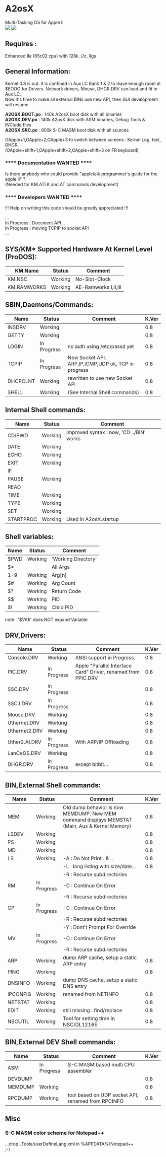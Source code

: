 # A2osX
Multi-Tasking OS for Apple II  
![](https://github.com/burniouf/A2osX/blob/master/ScreenShot.LS.bmp)
![](https://github.com/burniouf/A2osX/blob/master/ScreenShot.EDIT.bmp)
## Requires :
Enhanced IIe (65c02 cpu) with 128k, //c, IIgs

## General Information:  
  
Kernel 0.8 is out.
It is confined in Aux LC Bank 1 & 2 to leave enough room at $EOOO for Drivers.
Network drivers, Mouse, DHGR.DRV can load and fit in Aux LC.  
Now it's time to make all external BINs use new API, then GUI development will resume.
  
**A2OSX.BOOT.po** : 140k A2osX boot disk with all binaries  
**A2OSX.DEV.po**  : 140k A2osX disk with ASM binaries, Debug Tools & INClude files  
**A2OSX.SRC.po**  : 800k S-C MASM boot disk with all sources  
  
OApple+1,OApple+2,OApple+3 to switch between screens : Kernel Log, text, DHGR.  
(OApple+shift+1,OApple+shift+2,OApple+shift+3 on FR keyboard)  
  
### **** Documentation WANTED ****  

Is there anybody who could provide "appletalk programmer's guide for the apple ii" ?  
(Needed for KM.ATLK and AT commands development)   

### **** Developers WANTED ****  

!!! Help on writing this code should be greatly appreciated !!!  

...  
In Progress : Document API...  
In Progress : moving TCPIP to socket API  
...  

## SYS/KM* Supported Hardware At Kernel Level (ProDOS):
| KM.Name | Status | Comment |
| ------- | ------ | ------- |
| KM.NSC | Working | No-Slot-Clock |
| KM.RAMWORKS | Working | AE-Ramworks I,II,III |
  
## SBIN,Daemons/Commands:  
| Name | Status | Comment | K.Ver |
| ---- | ------ | ------- | ----- |
| INSDRV | Working | | 0.8 |
| GETTY | Working | | 0.8 |
| LOGIN | In Progress | no auth using /etc/passd yet | 0.8 |
| TCPIP | In Progress | New Socket API. ARP,IP,ICMP,UDP ok, TCP in progress | 0.8 |
| DHCPCLNT | Working | rewritten to use new Socket API | 0.8 |
| SHELL | Working | (See Internal Shell commands) | 0.8 |
  
## Internal Shell commands:  
| Name | Status | Comment |
| ---- | ------ | ------- |
| CD/PWD | Working | Improved syntax : now, 'CD ../BIN' works |
| DATE | Working  | |
| ECHO | Working | |
| EXIT | Working  | |
| IF | | |
| PAUSE | Working | |
| READ | | |
| TIME | Working | |
| TYPE | Working | |
| SET | Working | |
| STARTPROC | Working | Used in A2osX.startup |
  
## Shell variables:  
| Name | Status | Comment |
| ---- | ------ | ------- |
| $PWD | Working | 'Working Directory' |
| $* |  | All Args |
| $1-$9 | Working | Arg[n] |
| $# | Working | Arg Count |
| $? | Working | Return Code |
| $$ | Working | PID |
| $! | Working | Child PID |  

note : '$VAR' does NOT expand Variable  

## DRV,Drivers:  
| Name | Status | Comment | K.Ver |
| ---- | ------ | ------- | ----- |
| Console.DRV | Working | ANSI support in Progress. | 0.8 |
| PIC.DRV | In Progress | Apple "Parallel Interface Card" Driver, renamed from PPIC.DRV | 0.8 |
| SSC.DRV | In Progress | | 0.8 |
| SSC.I.DRV | In Progress | | 0.8 |
| Mouse.DRV | Working | | 0.8 |
| Uthernet.DRV | Working | | 0.8 |
| Uthernet2.DRV | Working | | 0.8 |
| Uther2.AI.DRV | In Progress | With ARP/IP Offloading | 0.8 | 
| LanCeGS.DRV | Working | | 0.8 |
| DHGR.DRV | In Progress | except bitblt... | 0.8 |
  
## BIN,External Shell commands:  
| Name | Status | Comment | K.Ver |
| ---- | ------ | ------- | ----- |
| MEM | Working | Old dump behavior is now MEMDUMP.  New MEM command displays MEMSTAT (Main, Aux & Kernel Memory) | 0.8 |
| LSDEV | Working | | 0.8 |
| PS | Working | | 0.8 |
| MD | Working | | 0.8 |
| LS | Working | -A : Do Not Print . & .. | 0.8 |
| | | -L : long listing with size/date... | 0.8 |
| | | -R : Recurse subdirectories | |
| RM | In Progress | -C : Continue On Error | |
| | | -R : Recurse subdirectories | |
| CP | In Progress | -C : Continue On Error | |
| | | -R : Recurse subdirectories | |
| | | -Y : Dont't Prompt For Override | |
| MV | In Progress | -C : Continue On Error | |
| | | -R : Recurse subdirectories | |
| ARP | Working | dump ARP cache, setup a static ARP entry | 0.8 |
| PING | Working | | 0.8 |
| DNSINFO | Working | dump DNS cache, setup a static DNS entry | | 0.8 |
| IPCONFIG | Working | renamed from NETINFO | 0.8 |
| NETSTAT | Working | | 0.8 |
| EDIT | Working | still missing : find/replace | 0.8 |
| NSCUTIL | Working | Tool for setting time in NSC/DL1216E | 0.8 |
  
## BIN,External DEV Shell commands:  
| Name | Status | Comment | K.Ver |
| ---- | ------ | ------- | ----- |
| ASM | In Progress | S-C MASM based multi CPU assembler | |
| DEVDUMP |  | | 0.8 |
| MEMDUMP | Working | | 0.8 |
| RPCDUMP | Working | tool based on UDP socket API, renamed from RPCINFO | 0.8 |
  
## Misc  
### S-C MASM color scheme for Notepad++  
...drop _Tools/userDefineLang.xml in %APPDATA%\Notepad++  
;-)


